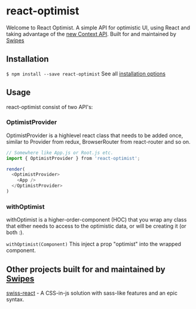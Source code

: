 # react-optimist
Welcome to React Optimist. A simple API for optimistic UI, using React and taking advantage of the [new Context API](https://reactjs.org/docs/context.html).
Built for and maintained by [Swipes](https://swipesapp.com)

## Installation
```$ npm install --save react-optimist```
See all [installation options](https://github.com/swipesapp/react-optimist/blob/master/docs/installation.md)

## Usage
react-optimist consist of two API's:  
### OptimistProvider
OptimistProvider is a highlevel react class that needs to be added once, similar to Provider from redux, BrowserRouter from react-router and so on.

```js
// Somewhere like App.js or Root.js etc.
import { OptimistProvider } from 'react-optimist';

render(
  <OptimistProvider>
    <App />
  </OptimistProvider>
)
```

### withOptimist
withOptimist is a higher-order-component (HOC) that you wrap any class that either needs to access to the optimistic data, or will be creating it (or both :).

```withOptimist(Component)```
This inject a prop "optimist" into the wrapped component.


## Other projects built for and maintained by [Swipes](https://swipesapp.com)
[swiss-react](https://github.com/swipesapp/react-swiss) - A CSS-in-js solution with sass-like features and an epic syntax.